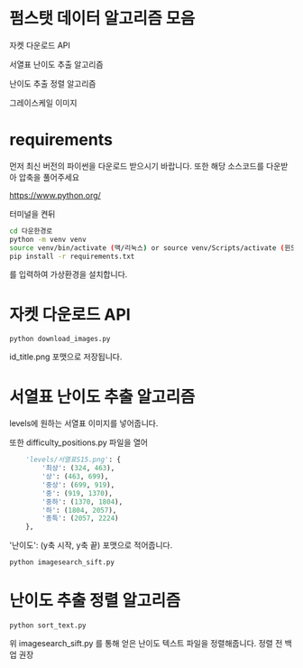 # 펌스탯 데이터 알고리즘 모음

자켓 다운로드 API

서열표 난이도 추출 알고리즘

난이도 추출 정렬 알고리즘

그레이스케일 이미지


# requirements

먼저 최신 버전의 파이썬을 다운로드 받으시기 바랍니다. 또한 해당 소스코드를 다운받아 압축을 풀어주세요

https://www.python.org/

터미널을 켠뒤
```bash
cd 다운한경로
python -m venv venv
source venv/bin/activate (맥/리눅스) or source venv/Scripts/activate (윈도우)
pip install -r requirements.txt
```
를 입력하여 가상환경을 설치합니다.

# 자켓 다운로드 API

```
python download_images.py
```

id_title.png 포맷으로 저장됩니다.

# 서열표 난이도 추출 알고리즘

levels에 원하는 서열표 이미지를 넣어줍니다.

또한 difficulty_positions.py 파일을 열어

```py
    'levels/서열표S15.png': {
        '최상': (324, 463),
        '상': (463, 699),
        '중상': (699, 919),
        '중': (919, 1370),
        '중하': (1370, 1804),
        '하': (1804, 2057),
        '종특': (2057, 2224)
    },
```
'난이도': (y축 시작, y축 끝) 포맷으로 적어줍니다.

```
python imagesearch_sift.py
```

# 난이도 추출 정렬 알고리즘

```
python sort_text.py
```
위 imagesearch_sift.py 를 통해 얻은 난이도 텍스트 파일을 정렬해줍니다. 정렬 전 백업 권장
